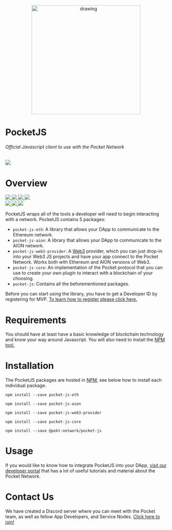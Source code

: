 <div align="center">
  <a href="https://www.pokt.network">
    <img src="https://pokt.network/wp-content/uploads/2018/12/Logo-488x228-px.png" alt="drawing" width="340"/>
  </a>
</div>
<h1 align="left">PocketJS</h1>
<h6 align="left">Official Javascript client to use with the Pocket Network</h6>
<div align="lef">
  <a  href="https://developer.mozilla.org/en-US/docs/Web/JavaScript/Reference">
    <img src="https://img.shields.io/badge/js-reference-yellow.svg"/>
  </a>
</div>

<h1 align="left">Overview</h1>
  <div align="left">
    <a  href="https://github.com/pokt-network/pocket-js/releases">
      <img src="https://img.shields.io/github/release-pre/pokt-network/pocket-js.svg"/>
    </a>
    <a href="https://circleci.com/gh/pokt-network/pocket-js/tree/master">
      <img src="https://circleci.com/gh/pokt-network/pocket-js/tree/master.svg?style=svg"/>
    </a>
    <a  href="https://github.com/pokt-network/pocket-js/pulse">
      <img src="https://img.shields.io/github/contributors/pokt-network/pocket-js.svg"/>
    </a>
    <a href="https://opensource.org/licenses/MIT">
      <img src="https://img.shields.io/badge/License-MIT-blue.svg"/>
    </a>
    <br >
    <a href="https://github.com/pokt-network/pocket-js/pulse">
      <img src="https://img.shields.io/github/last-commit/pokt-network/pocket-js.svg"/>
    </a>
    <a href="https://github.com/pokt-network/pocket-js/pulls">
      <img src="https://img.shields.io/github/issues-pr/pokt-network/pocket-js.svg"/>
    </a>
    <a href="https://github.com/pokt-network/pocket-js/issues">
      <img src="https://img.shields.io/github/issues-closed/pokt-network/pocket-js.svg"/>
    </a>
</div>

PocketJS wraps all of the tools a developer will need to begin interacting with a network. PocketJS contains 5 packages:

- `pocket-js-eth`: A library that allows your DApp to communicate to the Ethereum network.
- `pocket-js-aion`: A library that allows your DApp to communicate to the AION network.
- `pocket-js-web3-provider`: A [Web3](https://web3.foundation) provider, which you can just drop-in into your Web3 JS projects and have your app connect to the Pocket Network. Works both with Ethereum and AION versions of Web3.
- `pocket-js-core`: An implementation of the Pocket protocol that you can use to create your own plugin to interact with a blockchain of your choosing.
- `pocket-js`: Contains all the beforementioned packages.

Before you can start using the library, you have to get a Developer ID by registering for MVP. [To learn how to register please click here.](https://pocket-network.readme.io/docs/how-to-participate#section-for-developers)

<h1 align="left">Requirements</h1>

You should have at least have a basic knowledge of blockchain technology and know your way around Javascript. You will also need to install the [NPM tool.](https://www.npmjs.com/get-npm)

<h1 align="left">Installation</h1>

The PocketJS packages are hosted in [NPM](https://npmjs.com), see below how to install each individual package.

`npm install --save pocket-js-eth`

`npm install --save pocket-js-aion`

`npm install --save pocket-js-web3-provider`

`npm install --save pocket-js-core`

`npm install --save @pokt-network/pocket-js`

<h1 align="left">Usage</h1>

If you would like to know how to integrate PocketJS into your DApp, [visit our developer portal](https://pocket-network.readme.io) that has a lot of useful tutorials and material about the Pocket Network.

<h1 align="left">Contact Us</h1>

We have created a Discord server where you can meet with the Pocket team, as well as fellow App Developers, and Service Nodes. [Click here to join!](https://discord.gg/sarhfXP)